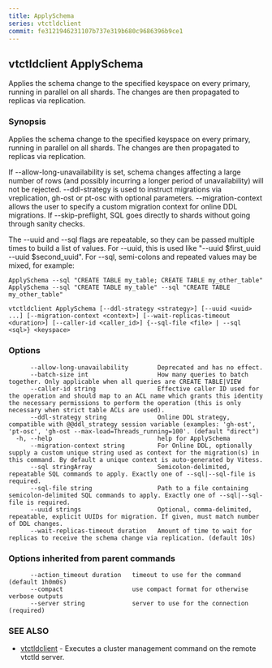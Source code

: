 ```yaml
---
title: ApplySchema
series: vtctldclient
commit: fe3121946231107b737e319b680c9686396b9ce1
---
```

## vtctldclient ApplySchema

Applies the schema change to the specified keyspace on every primary, running in parallel on all shards. The changes are then propagated to replicas via replication.

### Synopsis

Applies the schema change to the specified keyspace on every primary, running in parallel on all shards. The changes are then propagated to replicas via replication.

If --allow-long-unavailability is set, schema changes affecting a large number of rows (and possibly incurring a longer period of unavailability) will not be rejected.
--ddl-strategy is used to instruct migrations via vreplication, gh-ost or pt-osc with optional parameters.
--migration-context allows the user to specify a custom migration context for online DDL migrations.
If --skip-preflight, SQL goes directly to shards without going through sanity checks.

The --uuid and --sql flags are repeatable, so they can be passed multiple times to build a list of values.
For --uuid, this is used like "--uuid $first_uuid --uuid $second_uuid".
For --sql, semi-colons and repeated values may be mixed, for example:

	ApplySchema --sql "CREATE TABLE my_table; CREATE TABLE my_other_table"
	ApplySchema --sql "CREATE TABLE my_table" --sql "CREATE TABLE my_other_table"

```
vtctldclient ApplySchema [--ddl-strategy <strategy>] [--uuid <uuid> ...] [--migration-context <context>] [--wait-replicas-timeout <duration>] [--caller-id <caller_id>] {--sql-file <file> | --sql <sql>} <keyspace>
```

### Options

```
      --allow-long-unavailability        Deprecated and has no effect.
      --batch-size int                   How many queries to batch together. Only applicable when all queries are CREATE TABLE|VIEW
      --caller-id string                 Effective caller ID used for the operation and should map to an ACL name which grants this identity the necessary permissions to perform the operation (this is only necessary when strict table ACLs are used).
      --ddl-strategy string              Online DDL strategy, compatible with @@ddl_strategy session variable (examples: 'gh-ost', 'pt-osc', 'gh-ost --max-load=Threads_running=100'. (default "direct")
  -h, --help                             help for ApplySchema
      --migration-context string         For Online DDL, optionally supply a custom unique string used as context for the migration(s) in this command. By default a unique context is auto-generated by Vitess.
      --sql stringArray                  Semicolon-delimited, repeatable SQL commands to apply. Exactly one of --sql|--sql-file is required.
      --sql-file string                  Path to a file containing semicolon-delimited SQL commands to apply. Exactly one of --sql|--sql-file is required.
      --uuid strings                     Optional, comma-delimited, repeatable, explicit UUIDs for migration. If given, must match number of DDL changes.
      --wait-replicas-timeout duration   Amount of time to wait for replicas to receive the schema change via replication. (default 10s)
```

### Options inherited from parent commands

```
      --action_timeout duration   timeout to use for the command (default 1h0m0s)
      --compact                   use compact format for otherwise verbose outputs
      --server string             server to use for the connection (required)
```

### SEE ALSO

* [vtctldclient](../)	 - Executes a cluster management command on the remote vtctld server.

